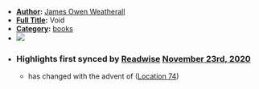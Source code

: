 - **[Author](<Author.md>):** [James Owen Weatherall](<James Owen Weatherall.md>)
- **[Full Title](<Full Title.md>):** Void
- **[Category](<Category.md>):** [books](<books.md>)
- ![](https://images-na.ssl-images-amazon.com/images/I/51SG0ztcYTL._SL200_.jpg)
- ### Highlights first synced by [Readwise](<Readwise.md>) [November 23rd, 2020](<November 23rd, 2020.md>)
    - has changed with the advent of ([Location 74](https://readwise.io/to_kindle?action=open&asin=B01M68OBVS&location=74))
